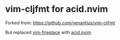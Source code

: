 # vim-cljfmt for acid.nvim

Forked from: https://github.com/venantius/vim-cljfmt

But replaced [vim-fireplace](https://github.com/tpope/vim-fireplace/) with [acid.nvim](https://github.com/clojure-vim/acid.nvim)
